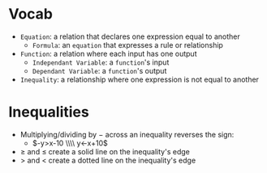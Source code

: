# Vocab
- `Equation`: a relation that declares one expression equal to another
	- `Formula`: an `equation` that expresses a rule or relationship
- `Function`: a relation where each input has one output
	- `Independant Variable`: a `function`'s input
	- `Dependant Variable`: a `function`'s output
- `Inequality`: a relationship where one expression is not equal to another

# Inequalities
- Multiplying/dividing by $-$ across an inequality reverses the sign:
	- $-y>x-10 \\\\
	  y<-x+10$
- $\ge$ and $\le$ create a solid line on the inequality's edge
- $>$ and $<$ create a dotted line on the inequality's edge